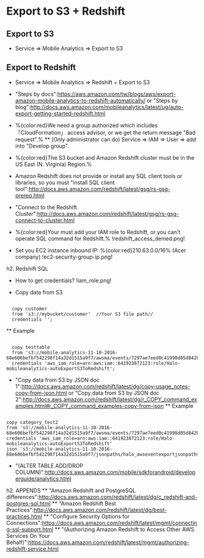 # Export to S3 + Redshift

## Export to S3 

* Service => Mobile Analytics => Export to S3 

## Export to Redshift

* Service => Mobile Analytics => Redshift + Export to S3
* "Steps by docs":https://aws.amazon.com/tw/blogs/aws/export-amazon-mobile-analytics-to-redshift-automatically/ or "Steps by blog":http://docs.aws.amazon.com/mobileanalytics/latest/ug/auto-export-getting-started-redshift.html
* %{color:red}We need a group authorized which includes 「CloudFormation」 access advisor, or we get the return message "Bad request".%
** (Only administrator can do) Service => IAM => User => add into "Develop group".
* %{color:red}The S3 bucket and Amazon Redshift cluster must be in the US East (N. Virginia) Region.%

* Amazon Redshift does not provide or install any SQL client tools or libraries, so you must "install SQL client tool":http://docs.aws.amazon.com/redshift/latest/gsg/rs-gsg-prereq.html
* "Connect to the Redshift Cluster":http://docs.aws.amazon.com/redshift/latest/gsg/rs-gsg-connect-to-cluster.html

* %{color:red}Your must add your IAM role to Redshift, or you can't operate SQL command for Redshift.%
!redshift_access_denied.png!


* Set you EC2 instance inbound IP: %{color:red}210.63.0.0/16% (Acer company)
!ec2-security-group-ip.png!

h2. Redshift SQL 

* How to get credentials?
!iam_role.png!

* Copy data from S3
<pre><code class="ruby">
  copy customer
  from 's3://mybucket/customer'  //Your S3 file path//
  credentials '<aws-auth-args>';
</code></pre>
** Example
<pre><code class="ruby">
  copy testtable
  from 's3://mobile-analytics-11-10-2016-68e606befbf542298f14a32d1515a9f7/awsma/events/7297ae7eed0c41998d05d842096c8537/2016/11/10/10/test_de_gz'
  credentials 'aws_iam_role=arn:aws:iam::641923872123:role/Halo-mobileanalytics-autoExportS3ToRedshift';
</code></pre>

* "Copy data from S3 by JSON doc 1":http://docs.aws.amazon.com/redshift/latest/dg/copy-usage_notes-copy-from-json.html or "Copy data from S3 by JSON doc 2":http://docs.aws.amazon.com/redshift/latest/dg/r_COPY_command_examples.html#r_COPY_command_examples-copy-from-json
** Example
<pre><code class="ruby">
copy category_test2
from 's3://mobile-analytics-11-10-2016-68e606befbf542298f14a32d1515a9f7/awsma/events/7297ae7eed0c41998d05d842096c8537/2016/11/10/10/test_de_gz'
credentials 'aws_iam_role=arn:aws:iam::641923872123:role/Halo-mobileanalytics-autoExportS3ToRedshift'
json 's3://mobile-analytics-11-10-2016-68e606befbf542298f14a32d1515a9f7/jsonpaths/halo_awseventexportjsonpaths.json';
</code></pre>

* "(ALTER TABLE ADD/DROP COLUMN)":http://docs.aws.amazon.com/mobile/sdkforandroid/developerguide/analytics.html

h2. APPENDS
** "Amazon Redshift and PostgreSQL differences":http://docs.aws.amazon.com/redshift/latest/dg/c_redshift-and-postgres-sql.html
** "Amazon Redshift Best Practices":http://docs.aws.amazon.com/redshift/latest/dg/best-practices.html
** "Configure Security Options for Connections":https://docs.aws.amazon.com/redshift/latest/mgmt/connecting-ssl-support.html
** "(Authorizing Amazon Redshift to Access Other AWS Services On Your Behalf)":https://docs.aws.amazon.com/redshift/latest/mgmt/authorizing-redshift-service.html
